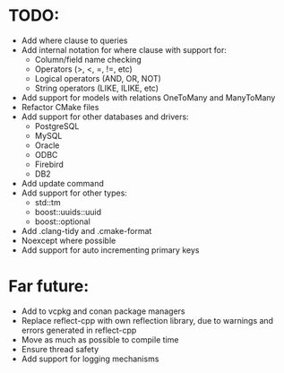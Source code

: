 # TODO:

* Add where clause to queries
* Add internal notation for where clause with support for:
    * Column/field name checking
    * Operators (>, <, =, !=, etc)
    * Logical operators (AND, OR, NOT)
    * String operators (LIKE, ILIKE, etc)
* Add support for models with relations OneToMany and ManyToMany
* Refactor CMake files
* Add support for other databases and drivers:
    * PostgreSQL
    * MySQL
    * Oracle
    * ODBC
    * Firebird
    * DB2
* Add update command
* Add support for other types:
    * std::tm
    * boost::uuids::uuid
    * boost::optional
* Add .clang-tidy and .cmake-format
* Noexcept where possible
* Add support for auto incrementing primary keys

# Far future:

* Add to vcpkg and conan package managers
* Replace reflect-cpp with own reflection library, due to warnings and errors generated in reflect-cpp
* Move as much as possible to compile time
* Ensure thread safety
* Add support for logging mechanisms